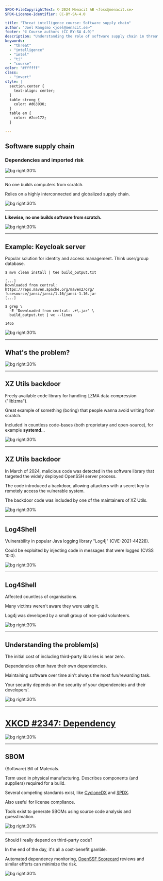 ```yaml
---
SPDX-FileCopyrightText: © 2024 Menacit AB <foss@menacit.se>
SPDX-License-Identifier: CC-BY-SA-4.0

title: "Threat intelligence course: Software supply chain"
author: "Joel Rangsmo <joel@menacit.se>"
footer: "© Course authors (CC BY-SA 4.0)"
description: "Understanding the role of software supply chain in threat intelligence course"
keywords:
  - "threat"
  - "intelligence"
  - "intel"
  - "ti"
  - "course"
color: "#ffffff"
class:
  - "invert"
style: |
  section.center {
    text-align: center;
  }
  table strong {
    color: #d63030;
  }
  table em {
    color: #2ce172;
  }

---
```

<!-- _footer: "%ATTRIBUTION_PREFIX% Marcin Wichary (CC BY 2.0)" -->
## Software supply chain
### Dependencies and imported risk

![bg right:30%](images/18-punch_tape.jpg)

---
<!-- _footer: "%ATTRIBUTION_PREFIX% Marcin Wichary (CC BY 2.0)" -->
No one builds computers from scratch.  

Relies on a highly interconnected
and globalized supply chain. 

![bg right:30%](images/18-punch_tape.jpg)

---
<!-- _footer: "%ATTRIBUTION_PREFIX% Marcin Wichary (CC BY 2.0)" -->
**Likewise,
no one builds software from scratch.**

![bg right:30%](images/18-punch_tape.jpg)

---
<!-- _footer: "%ATTRIBUTION_PREFIX% Marcin Wichary (CC BY 2.0)" -->
## Example: Keycloak server
Popular solution for identity and access management. Think user/group database.  

```
$ mvn clean install | tee build_output.txt

[...]
Downloaded from central:
https://repo.maven.apache.org/maven2/org/
fusesource/jansi/jansi/1.16/jansi-1.16.jar
[...]

$ grep \
  -E 'Downloaded from central: .+\.jar' \
  build_output.txt | wc --lines

1465
```

![bg right:30%](images/18-punch_tape.jpg)

---
<!-- _footer: "%ATTRIBUTION_PREFIX% Marcin Wichary (CC BY 2.0)" -->
## What's the problem?

![bg right:30%](images/18-c64.jpg)

---
<!-- _footer: "%ATTRIBUTION_PREFIX% Miguel Discart (CC BY-SA 2.0)" -->
## XZ Utils backdoor
Freely available code library for handling
LZMA data compression ("liblzma").  

Great example of something (boring) that
people wanna avoid writing from scratch.  

Included in countless code-bases
(both proprietary and open-source),
for example **systemd**...

![bg right:30%](images/18-gas_mask.jpg)

---
<!-- _footer: "%ATTRIBUTION_PREFIX% Miguel Discart (CC BY-SA 2.0)" -->
## XZ Utils backdoor
In March of 2024, malicious code was
detected in the software library that
targeted the widely deployed
OpenSSH server process.  

The code introduced a backdoor,
allowing attackers with a secret key
to remotely access the vulnerable system.  

The backdoor code was included by one of
the maintainers of XZ Utils.

![bg right:30%](images/18-gas_mask.jpg)

---
<!-- _footer: "%ATTRIBUTION_PREFIX% Fredrik Rubensson (CC BY-SA 2.0)" -->
## Log4Shell
Vulnerability in popular Java logging library
"Log4j" (CVE-2021-44228).  

Could be exploited by injecting code in messages that were logged (CVSS 10.0).  

![bg right:30%](images/18-log_on_log.jpg)

---
<!-- _footer: "%ATTRIBUTION_PREFIX% Fredrik Rubensson (CC BY-SA 2.0)" -->
## Log4Shell
Affected countless of organisations.  
  
Many victims weren't aware they were using it.  

Log4j was developed by a small group of
non-paid volunteers.

![bg right:30%](images/18-log_on_log.jpg)

---
<!-- _footer: "%ATTRIBUTION_PREFIX% Marcin Wichary (CC BY 2.0)" -->
## Understanding the problem(s)
The initial cost of including third-party libraries is near zero.  

Dependencies often have their own dependencies.  

Maintaining software over time ain't always the most fun/rewarding task.  

Your security depends on the security of your dependencies and their developers'.

![bg right:30%](images/18-c64.jpg)

---
<!-- _footer: "%ATTRIBUTION_PREFIX% Marcin Wichary (CC BY 2.0)" -->
# [XKCD #2347: Dependency](https://xkcd.com/2347/)

![bg right:30%](images/18-c64.jpg)

---
<!-- _footer: "%ATTRIBUTION_PREFIX% Tobin (CC BY-SA 2.0)" -->
## SBOM
(Software) Bill of Materials.  

Term used in physical manufacturing. Describes components (and suppliers) required for a build.  

Several competing standards exist,
like [CycloneDX](https://cyclonedx.org/) and [SPDX](https://spdx.dev/).  

Also useful for license compliance.
  
Tools exist to generate SBOMs using source code analysis and guesstimation.

![bg right:30%](images/18-pcb.jpg)

---
<!-- _footer: "%ATTRIBUTION_PREFIX% Marcin Wichary (CC BY 2.0)" -->
Should I really depend on
third-party code?  
  
In the end of the day,
it's all a cost-benefit gamble.  

Automated dependency monitoring,
[OpenSSF Scorecard](https://openssf.org/projects/scorecard/) reviews and
similar efforts can minimize the risk.

![bg right:30%](images/18-punch_tape.jpg)
